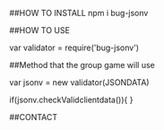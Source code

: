 ##HOW TO INSTALL
npm i bug-jsonv

##HOW TO USE
<!--This will require the npm package into the file you want to use-->
var validator = require('bug-jsonv')

##Method that the group game will use 
<!-- JSONDATA will be the JSON object you want to give with this class (FOR GROUP GAME)-->
var jsonv = new validator(JSONDATA)

if(jsonv.checkValidclientdata()){ <!--This will return a true or false-->
    <!--IF CORRECTLY VALIDATED, DO SOMETIHNG-->
} 

##CONTACT 
<!-- If you need any help, contact me at jelle.debuyzere@student.vives.be
-->